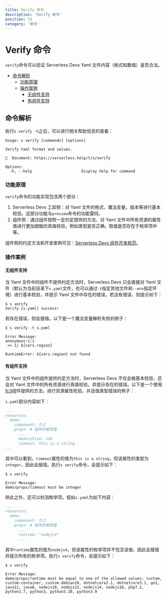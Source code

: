 ```yaml
---
title: Verify 命令
description: 'Verify 命令'
position: 13
category: '命令'
---
```


# Verify 命令

`verify`命令可以验证 Serverless Devs Yaml 文件内容（格式和数值）是否合法。

- [命令解析](#命令解析)
    - [功能原理](#功能原理)
    - [操作案例](#操作案例)
        - [无组件支持](#无组件支持)
        - [有组件支持](#有组件支持)

## 命令解析

执行`s verify -h`之后，可以进行相关帮助信息的查看：

```shell script
Usage: s verify [commands] [options]

Verify Yaml format and values.

📖  Document: https://serverless.help/t/s/verify

Options:
  -h, --help                      Display help for command
```

### 功能原理

`verify`命令的功能实现包含两个部分：

1. Serverless Devs 工具侧：对 Yaml 文件的格式，魔法变量，版本等进行基本校验。这部分功能与`preview`命令的功能雷同。
2. 组件侧：通过组件按照一定约定提供的方法，对 Yaml 文件中所有资源的属性值进行更加细致的真值校验，例如类型是否正确，取值是否存在于枚举项中等。

组件侧的约定方法和开发案例可见：[Serverless Devs 组件开发规范](https://manual.serverless-devs.com/dev-guide/component/)。

### 操作案例

#### 无组件支持

当 Yaml 文件中的组件不提供约定方法时，Serverless Devs 只会直接对 Yaml 文件（默认为当前目录下`s.yaml`文件，也可以通过`-t`指定其他文件和`--env`指定环境）进行基本校验，并提示 Yaml 文件中存在的错误。若没有错误，则提示如下：

```shell script
$ s verify
Verify [s.yaml] success!
```

若存在错误，则会报错。以下是一个魔法变量解析失败的例子：

```shell script
$ s verify -t s.yaml
 
Error Message:
anonymous:1:1
 >> 1| ${vars.region}

RuntimeError: ${vars.region} not found
```

#### 有组件支持

当 Yaml 文件中的组件提供约定方法时，Serverless Devs 不仅会做基本校验，还会对 Yaml 文件中的所有资源进行真值校验，并提示存在的错误。以下是一个使用[fc3](https://github.com/devsapp/fc3)组件提供的方法，进行资源属性检验，并且值类型错误的例子：

`s.yaml`部分内容如下：

```yaml
...
resources:
  demo:
    component: fc3
    props: # 组件的属性值
      ...
      memorySize: 128
      timeout: this is a string
...
```

其中可以看到，`timeout`属性的值为`this is a string`，但该属性的类型为`integer`，因此会报错。执行`s verify`命令，会提示如下：

```shell script
$ s verify
 
Error Message:
demo/props/timeout must be integer
```

除此之外，还可以检测枚举项。假如`s.yaml`为如下内容：

```yaml
...
resources:
  demo:
    component: fc3
    props: # 组件的属性值
      ...
      runtime: "nodejs4"
      ...
```

其中`runtime`属性的值为`nodejs4`，但该属性的枚举项并不包含该值，因此会报错并提示所有的枚举项。执行`s verify`命令，会提示如下：

```shell script
$ s verify
 
Error Message:
demo/props/runtime must be equal to one of the allowed values: custom, custom-container, custom.debian10, dotnetcore2.1, dotnetcore3.1, go1, java11, java8, nodejs10, nodejs12, nodejs14, nodejs16, php7.2, python2.7, python3, python3.10, python3.9
```